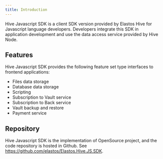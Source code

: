 ```yaml
---
title: Introduction
---
```


Hive Javascript SDK is a client SDK version provided by Elastos Hive for Javascript language developers. Developers integrate this SDK in application development and use the data access service provided by Hive Node.

## Features

Hive Javascript SDK provides the following feature set type interfaces to frontend applications:

- Files data storage
- Database data storage
- Scripting
- Subscription to Vault service
- Subscription to Back service
- Vault backup and restore
- Payment service

## Repository

Hive Javascript SDK is the implementation of OpenSource project, and the code repository is hosted in Github. See https://github.com/elastos/Elastos.Hive.JS.SDK.
